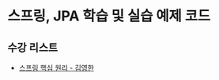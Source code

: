 # 스프링, JPA 학습 및 실습 예제 코드

## 수강 리스트

- [스프링 핵심 원리 - 김영한](https://www.inflearn.com/course/스프링-핵심-원리-기본편/dashboard)


